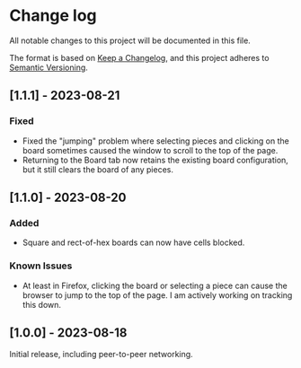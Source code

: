 # Change log

All notable changes to this project will be documented in this file.

The format is based on [Keep a Changelog](https://keepachangelog.com/en/1.0.0/),
and this project adheres to [Semantic Versioning](https://semver.org/spec/v2.0.0.html).

## [1.1.1] - 2023-08-21

### Fixed

- Fixed the "jumping" problem where selecting pieces and clicking on the board sometimes caused the window to scroll to the top of the page.
- Returning to the Board tab now retains the existing board configuration, but it still clears the board of any pieces.

## [1.1.0] - 2023-08-20

### Added

- Square and rect-of-hex boards can now have cells blocked.

### Known Issues

- At least in Firefox, clicking the board or selecting a piece can cause the browser to jump to the top of the page. I am actively working on tracking this down.

## [1.0.0] - 2023-08-18

Initial release, including peer-to-peer networking.
